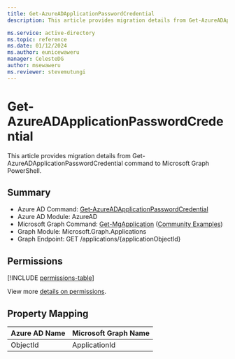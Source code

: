 ```yaml
---
title: Get-AzureADApplicationPasswordCredential
description: This article provides migration details from Get-AzureADApplicationPasswordCredential command to Microsoft Graph PowerShell.

ms.service: active-directory
ms.topic: reference
ms.date: 01/12/2024
ms.author: eunicewaweru
manager: CelesteDG
author: msewaweru
ms.reviewer: stevemutungi
---
```


# Get-AzureADApplicationPasswordCredential

This article provides migration details from Get-AzureADApplicationPasswordCredential command to Microsoft Graph PowerShell.

## Summary

+ Azure AD Command: [Get-AzureADApplicationPasswordCredential](/powershell/module/azuread/get-azureadapplicationpasswordcredential)
+ Azure AD Module: AzureAD
+ Microsoft Graph Command: [Get-MgApplication](/powershell/module/microsoft.graph.applications/get-mgapplication) ([Community Examples](https://github.com/orgs/msgraph/discussions?discussions_q=Get-MgApplication))
+ Graph Module: Microsoft.Graph.Applications
+ Graph Endpoint: GET /applications/{applicationObjectId}

## Permissions

[!INCLUDE [permissions-table](~/graphref/api-reference/v1.0/includes/permissions/application-get-permissions.md)]

View more [details on permissions](/graph/api/application-get#permissions).

## Property Mapping

|Azure AD Name|Microsoft Graph Name|
|---|---|
|ObjectId|ApplicationId|